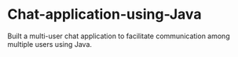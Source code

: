 # Chat-application-using-Java
Built a multi-user chat application to facilitate communication among multiple users using Java.
